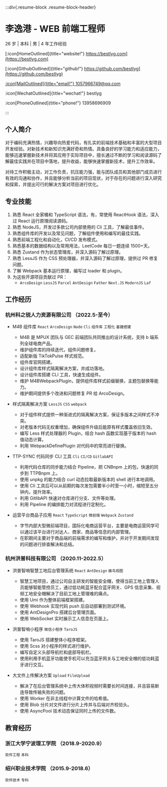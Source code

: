 :::div{.resume-block .resume-block-header}

# 李逸港 - WEB 前端工程师

26 岁 | 本科 | 男 | 4 年工作经验

[:icon[HomeOutlined]{title="website!"} https://bestlyg.com](https://bestlyg.com)

[:icon[GithubOutlined]{title="github!"} https://github.com/bestlyg](https://github.com/bestlyg)

[:icon[MailOutlined]{title="email!"} 1057966749@qq.com](mailto:1057966749@qq.com)

:icon[WechatOutlined]{title="wechat!"} bestlyg

:icon[PhoneOutlined]{title="phone!"} 13958696909

:::

## 个人简介

对于编码充满热情，兴趣导向热爱代码，有扎实的前端技术基础和丰富的大型项目开发经验。对新技术和新知识充满好奇和热情。具备良好的学习能力和适应能力，能够迅速掌握新技术并将其应用于实际项目中，擅长通过不断的学习和阅读源码了解最佳实践并在项目中落地，提升收益，能够快速掌握新技术，提升工作效率。

对待工作积极主动，对工作负责，抗压能力强，能与团队成员和其他部门成员进行有效的沟通和协作，并且能够分析当前的项目现状，对于存在的问题进行深入研究和探索，并提出可行的解决方案对项目进行优化。

## 专业技能

1. 熟悉 React 全家桶和 TypeScript 语法，有，常使用 ReactHook 语法，深入过 React 运行原理阅读源码。
2. 熟悉 NodeJS，开发过多款公司内部使用的 Cli 工具，了解最佳事件。
3. 熟悉组件库的开发以及常见问题，了解组件使用和编写的最佳实践。
4. 熟悉前端工程化和自动化，CI/CD 发布模式。
5. 熟悉基本的数据结构以及常用用法，LeetCode 每日一题连续 1500+天。
6. 熟悉 Zustand 作为状态管理库，并深入源码了解过原理。
7. 熟悉 LessJS 作为 CSS 预处理器，并深入源码了解过原理，提供过 PR 修复问题。
8. 了解 Webpack 基本运行原理，编写过 loader 和 plugin。
9. 为这些开源项目贡献过 PR：
    - `ArcoDesign` `LessJS` `Parcel` `AntDesign` `Father` `Next.JS` `ModernJS` `Laf`

## 工作经历

### 杭州科之锐人力资源有限公司 （2022.5-至今）

-   M4B 组件库 `React` `ArcoDesign` `Node` `Cli` `组件库` `工程化` `基建搭建`

    -   M4B 是 MPUX 团队与 GEC 前端团队共同推出的设计系统，支持 b 端系列全球电商产品。
    -   维护组件库的持续迭代，组件问题修复。
    -   适配新版 TikTokPulse 样式规范。
    -   组件库官网搭建。
    -   设计组件库样式隔离解决方案，并成功落地。
    -   设计组件库搭建 CLI 工具，快速生成组件。
    -   维护 M4BWebpackPlugin，提供组件库样式前缀替换，主题包替换等能力。
    -   维护期间提供多个改进和问题修复 PR 给 ArcoDesign。

-   样式隔离解决方案 `LessJS` `CSS` `webpack`

    -   对于组件样式提供一种渐进式的隔离解决方案，保证多版本之间样式不冲突。
    -   对老版本代码无权重增加，确保组件升级后能原有样式覆盖依旧生效。
    -   编写 Less 样式处理器的 Plugin，结合 hash 函数实现基于版本的 hash 值动态计算。
    -   利用 WebpackDefinePlugin 对代码中的常亮进行替换。

-   TTP-SYNC 代码同步 CLI 工具 `Cli` `CI/CD` `GitlabAPI`

    -   利用代码仓库的同步能力结合 Pipeline，把 CNBnpm 上的包，快速的同步到 TTPBnpm 上。
    -   使用 unpkg 的能力结合 curl 动态拉取最新版本的 shell 进行本地调用。
    -   使用 Cli 工具后可以从前期的每次发包需要半小时至一小时，缩短至五分钟内，提升效率。
    -   利用 GitlibAPI 快速对仓库进行分支、文件等处理。
    -   利用 Pipeline 的编排能力对流程进行定制化。

-   运营平台商品子应用 `React` `TypeScript` `微前端` `Webpack` `Zustand`
    -   字节内部大型微前端项目，国际化电商运营平台，主要是电商运营同学可以通过该平台进行对达人、商家、商品等信息的内部管理。
    -   在职期间主要对于商品端的前端需求的编写和维护，并对于开发期间发现的问题进行排查解决和总结。

### 杭州洪普科技有限公司 （2020.11-2022.5）

-   洪普智哨智慧工地后台管理系统 `React` `AntDesign` `蜂鸟视图`

    -   智慧工地项目，通过公司自主研发的智能安全帽，使得当前工地上管理人员能够智能管控员工，通过低功耗蓝牙配合蓝牙网关、GPS 信息采集、视频工地安全帽解决了目前工地上管理难的痛点。
    -   使用 Umi 作为整体前端框架搭建。
    -   使用 Webhook 实现代码 push 后自动部署到测试环境。
    -   使用 AntDesignPro 搭建后台管理页面。
    -   使用 WebSocket 实时展示工人信息在页面上。

-   洪普智哨小程序 `微信小程序` `TaroJS`

    -   使用 TaroJS 搭建整体小程序框架。
    -   使用 Scss 对小程序的样式进行维护。
    -   编写自定义头部导航栏和底部导航栏。
    -   使用利用手机蓝牙功能使手机可以充当蓝牙网关与工地安全帽的低功耗蓝牙进行交互。

-   大文件上传解决方案 `Upload` `FileUpload`
    -   解决了在后台管理系统中上传大体积视频时需要长时间连接，并且容易断连导致传输失败的问题。
    -   使用 Worker 在非主线程中计算文件的哈希值。
    -   使用 Blob 分片对文件进行分片上传并与后端对齐校验头。
    -   使用 AsyncPool 技术动态保证同时上传的文件数。

## 教育经历

### 浙江大学宁波理工学院 （2018.9-2020.9）

`软件工程` `本科`

### 绍兴职业技术学院 （2015.9-2018.6）

`软件技术` `专科`
